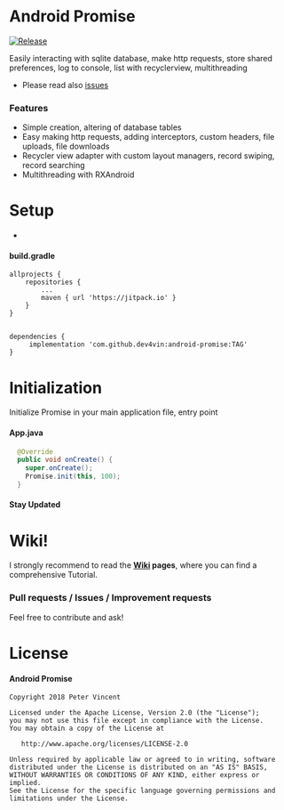 # Android Promise

[![Release](https://jitpack.io/v/dev4vin/android-promise.svg)](https://jitpack.io/#dev4vin/android-promise)
  
Easily interacting with sqlite database, make http requests, store shared preferences, log to console, list with recyclerview, multithreading

- Please read also [issues](https://github.com/dev4vin/android-promise/issues) 
### Features
* Simple creation, altering of database tables
* Easy making http requests, adding interceptors, custom headers, file uploads, file downloads
* Recycler view adapter with custom layout managers, record swiping, record searching
* Multithreading with RXAndroid

# Setup
- 
#### build.gradle
```
allprojects {
    repositories {
        ...
        maven { url 'https://jitpack.io' }
    }
}


dependencies {
     implementation 'com.github.dev4vin:android-promise:TAG'
}
```

# Initialization
Initialize Promise in your main application file, entry point

#### App.java
```java
  @Override
  public void onCreate() {
    super.onCreate();
    Promise.init(this, 100);
  }
```
#### Stay Updated

# Wiki!
I strongly recommend to read the **[Wiki](https://github.com/dev4vin/android-promise/wiki) pages**, where you can find a comprehensive Tutorial.<br/>

### Pull requests / Issues / Improvement requests
Feel free to contribute and ask!<br/>

# License

#### Android Promise

    Copyright 2018 Peter Vincent

    Licensed under the Apache License, Version 2.0 (the "License");
    you may not use this file except in compliance with the License.
    You may obtain a copy of the License at

       http://www.apache.org/licenses/LICENSE-2.0

    Unless required by applicable law or agreed to in writing, software
    distributed under the License is distributed on an "AS IS" BASIS,
    WITHOUT WARRANTIES OR CONDITIONS OF ANY KIND, either express or implied.
    See the License for the specific language governing permissions and
    limitations under the License.

